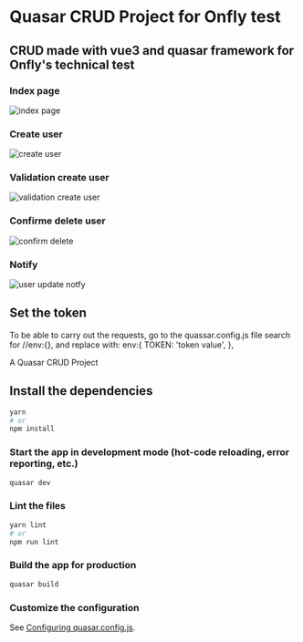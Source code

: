 # Quasar CRUD Project for Onfly test

## CRUD made with vue3 and quasar framework for Onfly's technical test

### Index page
![index page](https://user-images.githubusercontent.com/51273901/232393334-6f3d17c9-bd6c-43f0-98ca-1dd254e2c60e.png)

### Create user
![create user](https://user-images.githubusercontent.com/51273901/232393529-75184a80-4a87-4762-9a62-775caf4a1edd.png)

### Validation create user
![validation create user](https://user-images.githubusercontent.com/51273901/232393588-a20ef9e3-978f-411b-9f0d-2df63ce3a9ef.png)

### Confirme delete user
![confirm delete](https://user-images.githubusercontent.com/51273901/232393705-aa0df767-e623-4b5a-ae0c-f9b4bc22ba90.png)

### Notify
![user update notfy](https://user-images.githubusercontent.com/51273901/232393734-e57514eb-f980-4692-86f5-493866e07f59.png)

## Set the token

To be able to carry out the requests, go to the quassar.config.js file
search for //env:{}, and replace with:
env:{
TOKEN: 'token value',
},

A Quasar CRUD Project

## Install the dependencies

```bash
yarn
# or
npm install
```

### Start the app in development mode (hot-code reloading, error reporting, etc.)

```bash
quasar dev
```

### Lint the files

```bash
yarn lint
# or
npm run lint
```

### Build the app for production

```bash
quasar build
```

### Customize the configuration

See [Configuring quasar.config.js](https://v2.quasar.dev/quasar-cli-vite/quasar-config-js).
